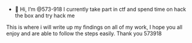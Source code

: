 - 👋 Hi, I’m @573-918
I currently take part in ctf and spend time on hack the box and try hack me

This is where i will write up my findings on all of my work,
I hope you all enjoy and are able to follow the steps easily.
Thank you 
573918
